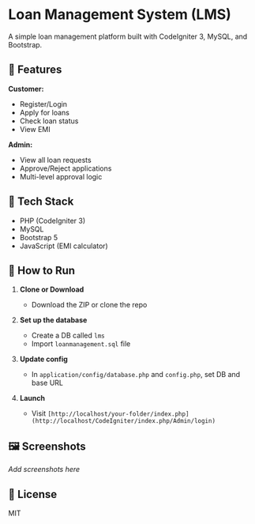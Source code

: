# Loan Management System (LMS)

A simple loan management platform built with CodeIgniter 3, MySQL, and Bootstrap.

## 🎯 Features

**Customer:**
- Register/Login
- Apply for loans
- Check loan status
- View EMI

**Admin:**
- View all loan requests
- Approve/Reject applications
- Multi-level approval logic

## 🧰 Tech Stack

- PHP (CodeIgniter 3)
- MySQL
- Bootstrap 5
- JavaScript (EMI calculator)

## 🚀 How to Run

1. **Clone or Download**
   - Download the ZIP or clone the repo

2. **Set up the database**
   - Create a DB called `lms`
   - Import `loanmanagement.sql` file

3. **Update config**
   - In `application/config/database.php` and `config.php`, set DB and base URL

4. **Launch**
   - Visit `[http://localhost/your-folder/index.php](http://localhost/CodeIgniter/index.php/Admin/login)`

## 🖼️ Screenshots

_Add screenshots here_

## 📄 License

MIT
